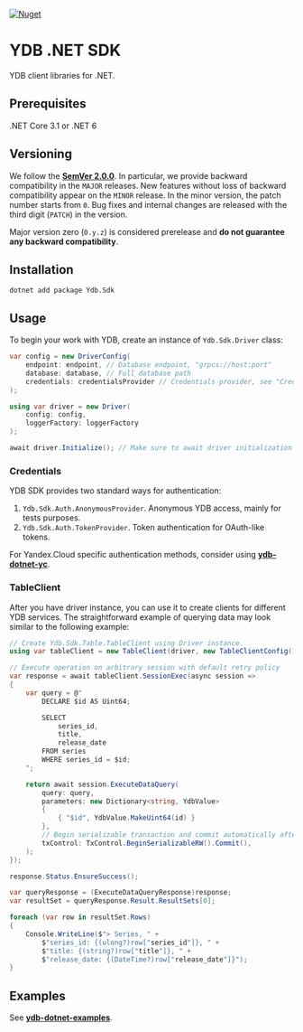 [![Nuget](https://img.shields.io/nuget/v/Ydb.Sdk)](https://www.nuget.org/packages/Ydb.Sdk/)

# YDB .NET SDK
YDB client libraries for .NET.

## Prerequisites
.NET Core 3.1 or .NET 6

## Versioning

We follow the **[SemVer 2.0.0](https://semver.org)**. In particular, we provide backward compatibility in the `MAJOR` releases. New features without loss of backward compatibility appear on the `MINOR` release. In the minor version, the patch number starts from `0`. Bug fixes and internal changes are released with the third digit (`PATCH`) in the version.

Major version zero (`0.y.z`) is considered prerelease and **do not guarantee any backward compatibility**.

## Installation

```
dotnet add package Ydb.Sdk
```

## Usage

To begin your work with YDB, create an instance of `Ydb.Sdk.Driver` class:
```c#
var config = new DriverConfig(
    endpoint: endpoint, // Database endpoint, "grpcs://host:port"
    database: database, // Full database path
    credentials: credentialsProvider // Credentials provider, see "Credentials" section
);

using var driver = new Driver(
    config: config,
    loggerFactory: loggerFactory
);

await driver.Initialize(); // Make sure to await driver initialization
```

### Credentials
YDB SDK provides two standard ways for authentication:
1) `Ydb.Sdk.Auth.AnonymousProvider`. Anonymous YDB access, mainly for tests purposes.
2) `Ydb.Sdk.Auth.TokenProvider`. Token authentication for OAuth-like tokens.

For Yandex.Cloud specific authentication methods, consider using **[ydb-dotnet-yc](https://github.com/ydb-platform/ydb-dotnet-yc)**.

### TableClient
After you have driver instance, you can use it to create clients for different YDB services. The straightforward example of querying data may look similar to the following example:

```c#
// Create Ydb.Sdk.Table.TableClient using Driver instance.
using var tableClient = new TableClient(driver, new TableClientConfig());

// Execute operation on arbitrary session with default retry policy
var response = await tableClient.SessionExec(async session =>
{
    var query = @"
        DECLARE $id AS Uint64;

        SELECT
            series_id,
            title,
            release_date
        FROM series
        WHERE series_id = $id;
    ";

    return await session.ExecuteDataQuery(
        query: query,
        parameters: new Dictionary<string, YdbValue>
        {
            { "$id", YdbValue.MakeUint64(id) }
        },
        // Begin serializable transaction and commit automatically after query execution
        txControl: TxControl.BeginSerializableRW().Commit(),
    );
});

response.Status.EnsureSuccess();

var queryResponse = (ExecuteDataQueryResponse)response;
var resultSet = queryResponse.Result.ResultSets[0];

foreach (var row in resultSet.Rows)
{
    Console.WriteLine($"> Series, " +
        $"series_id: {(ulong?)row["series_id"]}, " +
        $"title: {(string?)row["title"]}, " +
        $"release_date: {(DateTime?)row["release_date"]}");
}
```

## Examples

See **[ydb-dotnet-examples](https://github.com/ydb-platform/ydb-dotnet-examples)**.
